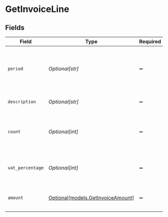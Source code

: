 # GetInvoiceLine


## Fields

| Field                                                                      | Type                                                                       | Required                                                                   | Description                                                                |
| -------------------------------------------------------------------------- | -------------------------------------------------------------------------- | -------------------------------------------------------------------------- | -------------------------------------------------------------------------- |
| `period`                                                                   | *Optional[str]*                                                            | :heavy_minus_sign:                                                         | The administrative period in `YYYY-MM` on which the line should be booked. |
| `description`                                                              | *Optional[str]*                                                            | :heavy_minus_sign:                                                         | Description of the product.                                                |
| `count`                                                                    | *Optional[int]*                                                            | :heavy_minus_sign:                                                         | Number of products invoiced. For example, the number of payments.          |
| `vat_percentage`                                                           | *Optional[int]*                                                            | :heavy_minus_sign:                                                         | VAT percentage rate that applies to this product.                          |
| `amount`                                                                   | [Optional[models.GetInvoiceAmount]](../models/getinvoiceamount.md)         | :heavy_minus_sign:                                                         | Line item amount excluding VAT.                                            |